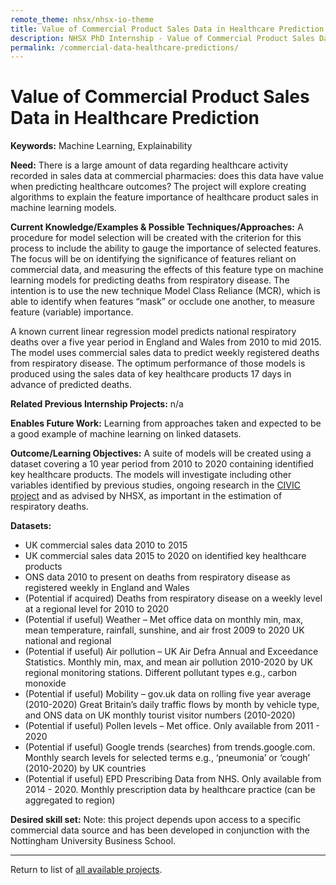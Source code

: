 ```yaml
---
remote_theme: nhsx/nhsx-io-theme
title: Value of Commercial Product Sales Data in Healthcare Prediction
description: NHSX PhD Internship - Value of Commercial Product Sales Data in Healthcare Prediction
permalink: /commercial-data-healthcare-predictions/
---
```


# Value of Commercial Product Sales Data in Healthcare Prediction

**Keywords:**  Machine Learning, Explainability

**Need:**  There is a large amount of data regarding healthcare activity recorded in sales data at commercial pharmacies: does this data have value when predicting healthcare outcomes?  The project will explore creating algorithms to explain the feature importance of healthcare product sales in machine learning models.

**Current Knowledge/Examples & Possible Techniques/Approaches:**  A procedure for model selection will be created with the criterion for this process to include the ability to gauge the importance of selected features. The focus will be on identifying the significance of features reliant on commercial data, and measuring the effects of this feature type on machine learning models for predicting deaths from respiratory disease. The intention is to use the new technique Model Class Reliance (MCR), which is able to identify when features “mask” or occlude one another, to measure feature (variable) importance.

A known current linear regression model predicts national respiratory deaths over a five year period in England and Wales from 2010 to mid 2015. The model uses commercial sales data to predict weekly registered deaths from respiratory disease. The optimum performance of those models is produced using the sales data of key healthcare products 17 days in advance of predicted deaths.

**Related Previous Internship Projects:** n/a

**Enables Future Work:**  Learning from approaches taken and expected to be a good example of machine learning on linked datasets.

**Outcome/Learning Objectives:**   A suite of models will be created using a dataset covering a 10 year period from 2010 to 2020 containing identified key healthcare products.  The models will investigate including other variables identified by previous studies, ongoing research in the [CIVIC project](https://proposals.epi.bristol.ac.uk/?q=node/130323) and as advised by NHSX, as important in the estimation of respiratory deaths.

**Datasets:** 
- UK commercial sales data 2010 to 2015
- UK commercial sales data 2015 to 2020 on identified key healthcare products
- ONS data 2010 to present on deaths from respiratory disease as registered weekly in England and Wales
- (Potential if acquired) Deaths from respiratory disease on a weekly level at a regional level for 2010 to 2020
- (Potential if useful) Weather – Met office data on monthly min, max, mean temperature, rainfall, sunshine, and air frost 2009 to 2020 UK national and regional
- (Potential if useful) Air pollution – UK Air Defra Annual and Exceedance Statistics. Monthly min, max, and mean air pollution 2010-2020 by UK regional monitoring stations. Different pollutant types e.g., carbon monoxide
- (Potential if useful) Mobility – gov.uk data on rolling five year average (2010-2020) Great Britain’s daily traffic flows by month by vehicle type, and ONS data on UK monthly tourist visitor numbers (2010-2020)
- (Potential if useful) Pollen levels – Met office. Only available from 2011 - 2020
- (Potential if useful) Google trends (searches) from trends.google.com. Monthly search levels for selected terms e.g., ‘pneumonia’ or ‘cough’ (2010-2020) by UK countries
- (Potential if useful) EPD Prescribing Data from NHS.  Only available from 2014 - 2020. Monthly prescription data by healthcare practice (can be aggregated to region)

**Desired skill set:**  Note: this project depends upon access to a specific commercial data source and has been developed in conjunction with the Nottingham University Business School.

---
Return to list of [all available projects](https://nhsx.github.io/nhsx-internship-projects/).